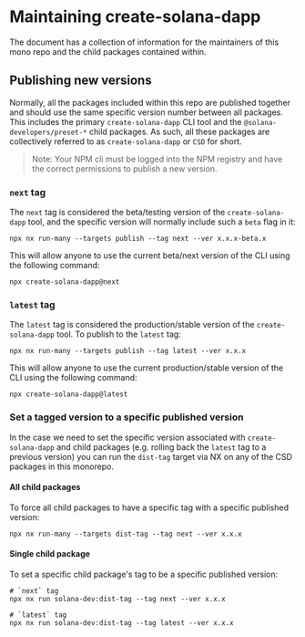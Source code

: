 # Maintaining create-solana-dapp

The document has a collection of information for the maintainers of this mono repo and the child packages contained
within.

## Publishing new versions

Normally, all the packages included within this repo are published together and should use the same specific version
number between all packages. This includes the primary `create-solana-dapp` CLI tool and the
`@solana-developers/preset-*` child packages. As such, all these packages are collectively referred to as
`create-solana-dapp` or `CSD` for short.

> Note: Your NPM cli must be logged into the NPM registry and have the correct permissions to publish a new version.

### `next` tag

The `next` tag is considered the beta/testing version of the `create-solana-dapp` tool, and the specific version will
normally include such a `beta` flag in it:

```shell
npx nx run-many --targets publish --tag next --ver x.x.x-beta.x
```

This will allow anyone to use the current beta/next version of the CLI using the following command:

```shell
npx create-solana-dapp@next
```

### `latest` tag

The `latest` tag is considered the production/stable version of the `create-solana-dapp` tool. To publish to the
`latest` tag:

```shell
npx nx run-many --targets publish --tag latest --ver x.x.x
```

This will allow anyone to use the current production/stable version of the CLI using the following command:

```shell
npx create-solana-dapp@latest
```

### Set a tagged version to a specific published version

In the case we need to set the specific version associated with `create-solana-dapp` and child packages (e.g. rolling
back the `latest` tag to a previous version) you can run the `dist-tag` target via NX on any of the CSD packages in this
monorepo.

#### All child packages

To force all child packages to have a specific tag with a specific published version:

```shell
npx nx run-many --targets dist-tag --tag next --ver x.x.x
```

#### Single child package

To set a specific child package's tag to be a specific published version:

```shell
# `next` tag
npx nx run solana-dev:dist-tag --tag next --ver x.x.x
```

```shell
# `latest` tag
npx nx run solana-dev:dist-tag --tag latest --ver x.x.x
```
